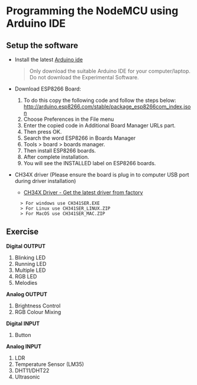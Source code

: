 # Programming the NodeMCU using Arduino IDE

## Setup the software
- Install the latest [Arduino ide](https://www.arduino.cc/en/software)
  > Only download the suitable Arduino IDE for your computer/laptop. Do not download the Experimental Software.

- Download ESP8266 Board:
  1. To do this copy the following code and follow the steps below: http://arduino.esp8266.com/stable/package_esp8266com_index.json
  2. Choose Preferences in the File menu 
  3. Enter the copied code in Additional Board Manager URLs part. 
  4. Then press OK.
  5. Search the word ESP8266 in Boards Manager
  6. Tools > board > boards manager. 
  7. Then install ESP8266 boards. 
  8. After complete installation. 
  9. You will see the INSTALLED label on ESP8266 boards.

- CH34X driver (Please ensure the board is plug in to computer USB port during driver installation)
  - [CH34X Driver - Get the latest driver from factory](http://www.wch.cn/downloads/CH341SER_ZIP.html)  
  ```
    > For windows use CH341SER.EXE
    > For Linux use CH341SER_LINUX.ZIP
    > For MacOS use CH341SER_MAC.ZIP
  ```
## Exercise

**Digital OUTPUT**
1. Blinking LED
2. Running LED
3. Multiple LED
7. RGB LED
8. Melodies

**Analog OUTPUT**
1. Brightness Control
2. RGB Colour Mixing

**Digital INPUT**
1. Button

**Analog INPUT**
1. LDR
2. Temperature Sensor (LM35)
3. DHT11/DHT22
4. Ultrasonic
